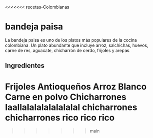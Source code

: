<<<<<<< recetas-Colombianas
# bandeja paisa

La bandeja paisa es uno de los platos más populares de la cocina colombiana. Un plato abundante que incluye arroz, salchichas, huevos, carne de res, aguacate, chicharrón de cerdo, frijoles y arepas.

## Ingredientes

Frijoles Antioqueños
Arroz Blanco
Carne en polvo
Chicharrones
laallalalalalalalalal
chicharrones chicharrones rico rico rico
=======
>>>>>>> main
